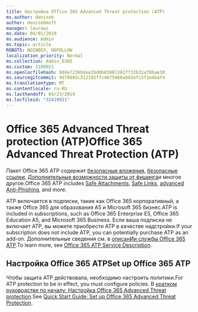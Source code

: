 ```yaml
---
title: Настройка Office 365 Advanced Threat protection (ATP)
ms.author: deniseb
author: denisebmsft
manager: laurawi
ms.date: 04/01/2019
ms.audience: Admin
ms.topic: article
ROBOTS: NOINDEX, NOFOLLOW
localization_priority: Normal
ms.collection: Admin_O365
ms.custom: 3100021
ms.openlocfilehash: 8dde7236bdee2bd0b83087282ff32b32af8bae30
ms.sourcegitcommit: 9d78905c512192ffc4675468abd2efc5f2e4baf4
ms.translationtype: MT
ms.contentlocale: ru-RU
ms.lasthandoff: 04/23/2019
ms.locfileid: "32419921"
---
```

# <a name="office-365-advanced-threat-protection-atp"></a><span data-ttu-id="ff642-102">Office 365 Advanced Threat protection (ATP)</span><span class="sxs-lookup"><span data-stu-id="ff642-102">Office 365 Advanced Threat Protection (ATP)</span></span>

<span data-ttu-id="ff642-103">Пакет Office 365 ATP содержит [безопасные вложения](https://docs.microsoft.com/office365/securitycompliance/atp-safe-attachments), [безопасные ссылки](https://docs.microsoft.com/office365/securitycompliance/atp-safe-links), [Дополнительные возможности защиты от фишинга](https://docs.microsoft.com/office365/securitycompliance/atp-anti-phishing)и многое другое.</span><span class="sxs-lookup"><span data-stu-id="ff642-103">Office 365 ATP includes [Safe Attachments](https://docs.microsoft.com/office365/securitycompliance/atp-safe-attachments), [Safe Links](https://docs.microsoft.com/office365/securitycompliance/atp-safe-links), [advanced Anti-Phishing](https://docs.microsoft.com/office365/securitycompliance/atp-anti-phishing), and more.</span></span> 

<span data-ttu-id="ff642-104">ATP включается в подписки, такие как Office 365 корпоративный, а также Office 365 для образования A5 и Microsoft 365 бизнес.</span><span class="sxs-lookup"><span data-stu-id="ff642-104">ATP is included in subscriptions, such as Office 365 Enterprise E5, Office 365 Education A5, and Microsoft 365 Business.</span></span> <span data-ttu-id="ff642-105">Если ваша подписка не включает ATP, вы можете приобрести ATP в качестве надстройки.</span><span class="sxs-lookup"><span data-stu-id="ff642-105">If your subscription does not include ATP, you can potentially purchase ATP as an add-on.</span></span> <span data-ttu-id="ff642-106">Дополнительные сведения см. в [описанИи службы Office 365 ATP](https://docs.microsoft.com/office365/servicedescriptions/office-365-advanced-threat-protection-service-description).</span><span class="sxs-lookup"><span data-stu-id="ff642-106">To learn more, see [Office 365 ATP Service Description](https://docs.microsoft.com/office365/servicedescriptions/office-365-advanced-threat-protection-service-description).</span></span>

## <a name="set-up-office-365-atp"></a><span data-ttu-id="ff642-107">Настройка Office 365 ATP</span><span class="sxs-lookup"><span data-stu-id="ff642-107">Set up Office 365 ATP</span></span>

<span data-ttu-id="ff642-108">Чтобы защита ATP действовала, необходимо настроить политики.</span><span class="sxs-lookup"><span data-stu-id="ff642-108">For ATP protection to be in effect, you must configure policies.</span></span> <span data-ttu-id="ff642-109">В [кратком руководстве по началу: Настройка Office 365 Advanced Threat protection](https://docs.microsoft.com/office365/securitycompliance/checklist-atp-setup).</span><span class="sxs-lookup"><span data-stu-id="ff642-109">See [Quick Start Guide: Set up Office 365 Advanced Threat Protection](https://docs.microsoft.com/office365/securitycompliance/checklist-atp-setup).</span></span>

